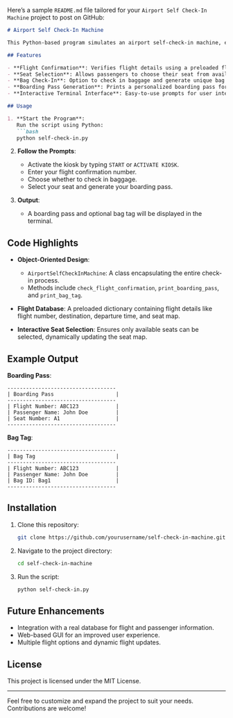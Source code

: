 Here’s a sample `README.md` file tailored for your `Airport Self Check-In Machine` project to post on GitHub:

```markdown
# Airport Self Check-In Machine

This Python-based program simulates an airport self-check-in machine, enabling passengers to check in for their flights, select seats, and generate boarding passes and bag tags. The project demonstrates the use of object-oriented programming and user interaction through terminal inputs.

## Features

- **Flight Confirmation**: Verifies flight details using a preloaded flight database.
- **Seat Selection**: Allows passengers to choose their seat from available options.
- **Bag Check-In**: Option to check in baggage and generate unique bag tags.
- **Boarding Pass Generation**: Prints a personalized boarding pass for the passenger.
- **Interactive Terminal Interface**: Easy-to-use prompts for user interaction.

## Usage

1. **Start the Program**:
   Run the script using Python:
   ```bash
   python self-check-in.py
   ```

2. **Follow the Prompts**:
   - Activate the kiosk by typing `START` or `ACTIVATE KIOSK`.
   - Enter your flight confirmation number.
   - Choose whether to check in baggage.
   - Select your seat and generate your boarding pass.

3. **Output**:
   - A boarding pass and optional bag tag will be displayed in the terminal.

## Code Highlights

- **Object-Oriented Design**:
  - `AirportSelfCheckInMachine`: A class encapsulating the entire check-in process.
  - Methods include `check_flight_confirmation`, `print_boarding_pass`, and `print_bag_tag`.

- **Flight Database**:
  A preloaded dictionary containing flight details like flight number, destination, departure time, and seat map.

- **Interactive Seat Selection**:
  Ensures only available seats can be selected, dynamically updating the seat map.

## Example Output

**Boarding Pass**:
```
-----------------------------------
| Boarding Pass                    |
-----------------------------------
| Flight Number: ABC123            |
| Passenger Name: John Doe         |
| Seat Number: A1                  |
-----------------------------------
```

**Bag Tag**:
```
-----------------------------------
| Bag Tag                          |
-----------------------------------
| Flight Number: ABC123            |
| Passenger Name: John Doe         |
| Bag ID: Bag1                     |
-----------------------------------
```

## Installation

1. Clone this repository:
   ```bash
   git clone https://github.com/yourusername/self-check-in-machine.git
   ```

2. Navigate to the project directory:
   ```bash
   cd self-check-in-machine
   ```

3. Run the script:
   ```bash
   python self-check-in.py
   ```

## Future Enhancements

- Integration with a real database for flight and passenger information.
- Web-based GUI for an improved user experience.
- Multiple flight options and dynamic flight updates.

## License

This project is licensed under the MIT License.

---

Feel free to customize and expand the project to suit your needs. Contributions are welcome!
```
